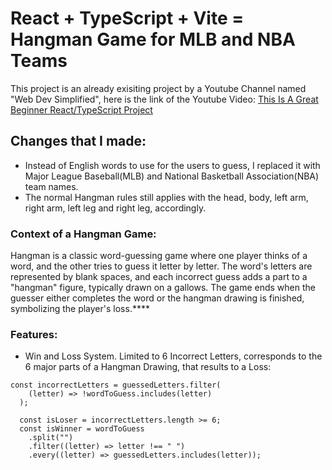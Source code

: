 # React + TypeScript + Vite = Hangman Game for MLB and NBA Teams

This project is an already exisiting project by a Youtube Channel named "Web Dev Simplified", here is the link of the Youtube Video: [This Is A Great Beginner React/TypeScript Project](https://youtu.be/-ONUyenGnWw?list=TLPQMTgwMTIwMjXoEaq1Xe4FLg)

## Changes that I made:

- Instead of English words to use for the users to guess, I replaced it with Major League Baseball(MLB) and National Basketball Association(NBA) team names.
- The normal Hangman rules still applies with the head, body, left arm, right arm, left leg and right leg, accordingly.

### Context of a Hangman Game:

Hangman is a classic word-guessing game where one player thinks of a word, and the other tries to guess it letter by letter. The word's letters are represented by blank spaces, and each incorrect guess adds a part to a "hangman" figure, typically drawn on a gallows. The game ends when the guesser either completes the word or the hangman drawing is finished, symbolizing the player's loss.****

### Features:

- Win and Loss System. Limited to 6 Incorrect Letters, corresponds to the 6 major parts of a Hangman Drawing, that results to a Loss:

```tsx
const incorrectLetters = guessedLetters.filter(
    (letter) => !wordToGuess.includes(letter)
  );

  const isLoser = incorrectLetters.length >= 6;
  const isWinner = wordToGuess
    .split("")
    .filter((letter) => letter !== " ")
    .every((letter) => guessedLetters.includes(letter));
```

